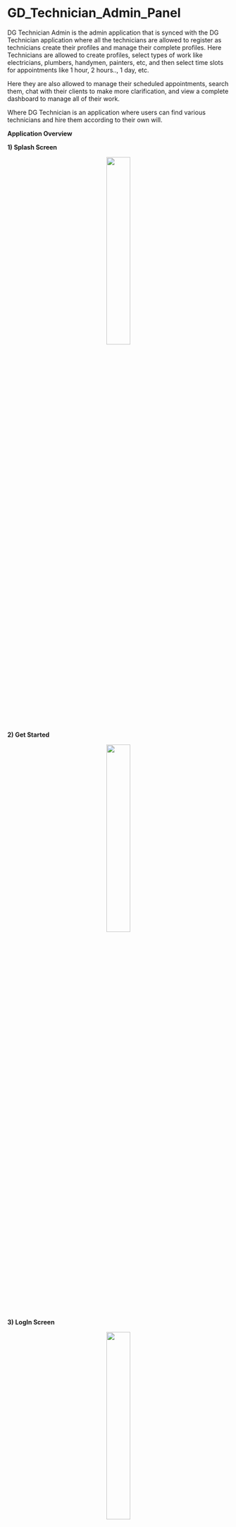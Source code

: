 # GD_Technician_Admin_Panel

DG Technician Admin is the admin application that is synced with the DG Technician application where all the technicians are allowed to register as technicians create their profiles and manage their complete profiles. Here Technicians are allowed to create profiles, select types of work like electricians, plumbers, handymen, painters, etc, and then select time slots for appointments like 1 hour, 2 hours.., 1 day, etc.

Here they are also allowed to manage their scheduled appointments, search them, chat with their clients to make more clarification, and view a complete dashboard to manage all of their work.

Where DG Technician is an application where users can find various technicians and hire them according to their own will.

<b>Application Overview</b>

<b>1) Splash Screen</b>

<p align="center">
  <img src="img/splash.png" width="33%">
</p>

<b>2) Get Started</b>

<p align="center">
  <img src="img/get.png" width="33%">
</p>

<b>3) LogIn Screen</b>

<p align="center">
  <img src="img/login.png" width="33%">
</p>

<b>4) SignUp Screen</b>

<p align="center">
  <img src="img/signup.png" width="33%">
</p>

<b>5) OnBoard Screens</b>

<p align="center">
  <img src="img/guide1.png" width="33%">
</p>

<p align="center">
  <img src="img/guide2.png" width="33%">
</p>

<p align="center">
  <img src="img/guide3.png" width="33%">
</p>

<b>6) Create Profile</b>

<p align="center">
  <img src="img/set1.jpg" width="33%">
</p>

<p align="center">
  <img src="img/set2.jpg" width="33%">
</p>

<p align="center">
  <img src="img/set3.jpg" width="33%">
</p>

<b>7) Home Screen</b>

<p align="center">
  <img src="img/home.jpg" width="33%">
</p>

<p align="center">
  <img src="img/home2.jpg" width="33%">
</p>

<b>8) Chat Screen</b>

<p align="center">
  <img src="img/chat.jpg" width="33%">
</p>

<b>4) Profile Screen</b>

<p align="center">
  <img src="img/profile.png" width="33%">
</p>

<b>4) Search Screen</b>

<p align="center">
  <img src="img/search.png" width="33%">
</p>

<b>Application Features:</b>

<ol>
  <li>Fragments(NavHost Fragments</li>
  <li>Navigation Graph</li>
  <li>Firebase Authentication</li>
  <li>Firebase Firestore & Realtime Datebase</li>
  <li>NVVM Architechture</li>
  <li>Glige Liabrary</li>
  <li>Attractive UI/UX</li>
</ol>
